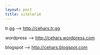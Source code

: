 ```yaml
---
layout: post
title: sitelerim
---
```


<p>tr.gg --> <a href="http://cehars.tr.gg">http://cehars.tr.gg</a></p>
<p>wordpress --> <a href="http://cehars.wordpress.com/">http://cehars.wordpress.com</a></p>
<p>blogspot --> <a href="http://cehars.blogspot.com/">http://cehars.blogspot.com</a></p>
